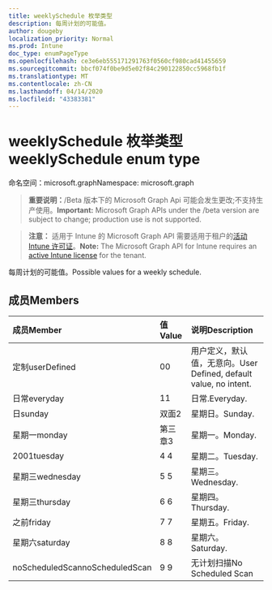 ```yaml
---
title: weeklySchedule 枚举类型
description: 每周计划的可能值。
author: dougeby
localization_priority: Normal
ms.prod: Intune
doc_type: enumPageType
ms.openlocfilehash: ce3e6eb555171291763f0560cf980cad41455659
ms.sourcegitcommit: bbcf074f0be9d5e02f84c290122850cc5968fb1f
ms.translationtype: MT
ms.contentlocale: zh-CN
ms.lasthandoff: 04/14/2020
ms.locfileid: "43383381"
---
```

# <a name="weeklyschedule-enum-type"></a><span data-ttu-id="eca3b-103">weeklySchedule 枚举类型</span><span class="sxs-lookup"><span data-stu-id="eca3b-103">weeklySchedule enum type</span></span>

<span data-ttu-id="eca3b-104">命名空间：microsoft.graph</span><span class="sxs-lookup"><span data-stu-id="eca3b-104">Namespace: microsoft.graph</span></span>

> <span data-ttu-id="eca3b-105">**重要说明：**/Beta 版本下的 Microsoft Graph Api 可能会发生更改;不支持生产使用。</span><span class="sxs-lookup"><span data-stu-id="eca3b-105">**Important:** Microsoft Graph APIs under the /beta version are subject to change; production use is not supported.</span></span>

> <span data-ttu-id="eca3b-106">**注意：** 适用于 Intune 的 Microsoft Graph API 需要适用于租户的[活动 Intune 许可证](https://go.microsoft.com/fwlink/?linkid=839381)。</span><span class="sxs-lookup"><span data-stu-id="eca3b-106">**Note:** The Microsoft Graph API for Intune requires an [active Intune license](https://go.microsoft.com/fwlink/?linkid=839381) for the tenant.</span></span>

<span data-ttu-id="eca3b-107">每周计划的可能值。</span><span class="sxs-lookup"><span data-stu-id="eca3b-107">Possible values for a weekly schedule.</span></span>

## <a name="members"></a><span data-ttu-id="eca3b-108">成员</span><span class="sxs-lookup"><span data-stu-id="eca3b-108">Members</span></span>
|<span data-ttu-id="eca3b-109">成员</span><span class="sxs-lookup"><span data-stu-id="eca3b-109">Member</span></span>|<span data-ttu-id="eca3b-110">值</span><span class="sxs-lookup"><span data-stu-id="eca3b-110">Value</span></span>|<span data-ttu-id="eca3b-111">说明</span><span class="sxs-lookup"><span data-stu-id="eca3b-111">Description</span></span>|
|:---|:---|:---|
|<span data-ttu-id="eca3b-112">定制</span><span class="sxs-lookup"><span data-stu-id="eca3b-112">userDefined</span></span>|<span data-ttu-id="eca3b-113">0</span><span class="sxs-lookup"><span data-stu-id="eca3b-113">0</span></span>|<span data-ttu-id="eca3b-114">用户定义，默认值，无意向。</span><span class="sxs-lookup"><span data-stu-id="eca3b-114">User Defined, default value, no intent.</span></span>|
|<span data-ttu-id="eca3b-115">日常</span><span class="sxs-lookup"><span data-stu-id="eca3b-115">everyday</span></span>|<span data-ttu-id="eca3b-116">1</span><span class="sxs-lookup"><span data-stu-id="eca3b-116">1</span></span>|<span data-ttu-id="eca3b-117">日常.</span><span class="sxs-lookup"><span data-stu-id="eca3b-117">Everyday.</span></span>|
|<span data-ttu-id="eca3b-118">日</span><span class="sxs-lookup"><span data-stu-id="eca3b-118">sunday</span></span>|<span data-ttu-id="eca3b-119">双面</span><span class="sxs-lookup"><span data-stu-id="eca3b-119">2</span></span>|<span data-ttu-id="eca3b-120">星期日。</span><span class="sxs-lookup"><span data-stu-id="eca3b-120">Sunday.</span></span>|
|<span data-ttu-id="eca3b-121">星期一</span><span class="sxs-lookup"><span data-stu-id="eca3b-121">monday</span></span>|<span data-ttu-id="eca3b-122">第三章</span><span class="sxs-lookup"><span data-stu-id="eca3b-122">3</span></span>|<span data-ttu-id="eca3b-123">星期一。</span><span class="sxs-lookup"><span data-stu-id="eca3b-123">Monday.</span></span>|
|<span data-ttu-id="eca3b-124">2001</span><span class="sxs-lookup"><span data-stu-id="eca3b-124">tuesday</span></span>|<span data-ttu-id="eca3b-125">4 </span><span class="sxs-lookup"><span data-stu-id="eca3b-125">4</span></span>|<span data-ttu-id="eca3b-126">星期二。</span><span class="sxs-lookup"><span data-stu-id="eca3b-126">Tuesday.</span></span>|
|<span data-ttu-id="eca3b-127">星期三</span><span class="sxs-lookup"><span data-stu-id="eca3b-127">wednesday</span></span>|<span data-ttu-id="eca3b-128">5 </span><span class="sxs-lookup"><span data-stu-id="eca3b-128">5</span></span>|<span data-ttu-id="eca3b-129">星期三。</span><span class="sxs-lookup"><span data-stu-id="eca3b-129">Wednesday.</span></span>|
|<span data-ttu-id="eca3b-130">星期三</span><span class="sxs-lookup"><span data-stu-id="eca3b-130">thursday</span></span>|<span data-ttu-id="eca3b-131">6 </span><span class="sxs-lookup"><span data-stu-id="eca3b-131">6</span></span>|<span data-ttu-id="eca3b-132">星期四。</span><span class="sxs-lookup"><span data-stu-id="eca3b-132">Thursday.</span></span>|
|<span data-ttu-id="eca3b-133">之前</span><span class="sxs-lookup"><span data-stu-id="eca3b-133">friday</span></span>|<span data-ttu-id="eca3b-134">7 </span><span class="sxs-lookup"><span data-stu-id="eca3b-134">7</span></span>|<span data-ttu-id="eca3b-135">星期五。</span><span class="sxs-lookup"><span data-stu-id="eca3b-135">Friday.</span></span>|
|<span data-ttu-id="eca3b-136">星期六</span><span class="sxs-lookup"><span data-stu-id="eca3b-136">saturday</span></span>|<span data-ttu-id="eca3b-137">8 </span><span class="sxs-lookup"><span data-stu-id="eca3b-137">8</span></span>|<span data-ttu-id="eca3b-138">星期六。</span><span class="sxs-lookup"><span data-stu-id="eca3b-138">Saturday.</span></span>|
|<span data-ttu-id="eca3b-139">noScheduledScan</span><span class="sxs-lookup"><span data-stu-id="eca3b-139">noScheduledScan</span></span>|<span data-ttu-id="eca3b-140">9 </span><span class="sxs-lookup"><span data-stu-id="eca3b-140">9</span></span>|<span data-ttu-id="eca3b-141">无计划扫描</span><span class="sxs-lookup"><span data-stu-id="eca3b-141">No Scheduled Scan</span></span>|



